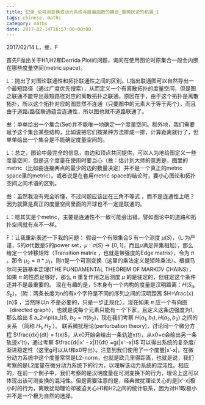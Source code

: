 ```yaml
---
title: 记录_论可测变换或动力系统与度量函数的耦合_暨微扰论的拓展_1
tags: chinese, maths
category: maths
date: 2017-02-14T16:57:00+00:00
---
```


2017/02/14 L，叁，F

首先F抛出关于H1,H2和Derrida Plot的问题，询问在使用图论时原集合一般会内嵌在哪些度量空间(metric space)。

L：抛出了对图论联通性和拓扑联通性之间的区别。L指出联通图可以自然导出一个最短路径（通过广度优先搜索），从而定义一个有离散拓扑的度量空间，但是图之联通不能导出最短路径对应的离散拓扑之联通。原因在于，由于这个拓扑是离散拓扑，所以这个拓扑对应的图显然不连通（只要图中的元素大于等于两个），而且由于道路/路径联通蕴含连通性，所以图也就不道路联通了。

叁：单单给出一个集合(Set)并不能唯一地确定一个度量空间。额外地，我们需要赋予这个集合某些结构，比如说把它们按某种方法排成一排，计算距离就行了，但单单给出一个集合是不能确定度量空间的。

<!--more-->

L：总之，图论中最完全的信息，由边和顶点共同提供，可以人为地给图定义一些度量空间，但是这个度量在使用时要当心（叁：估计刘大师的意思是，图里的metric（比如由连接两点的最少的边的数量决定）并不是一个真正的metric space里的metric）。或者说是在套用metric space的结论时，要小心图论和拓扑空间之间术语的区别。

叁：虽然我没有完全听懂，不过问题应该出在三角不等式 ，而不是连通性上吧？因为就算是真正的度量空间里面的开球也不一定是联通的。

L：嗯其实是个metric，主要是连通性不一致可能会出错。譬如图论中的道路和拓扑空间就有点不一样。

F：让我重新表述一下我的问题：
假设一个有限集合S 有一个测度 $\mu(S)$，（L:为严谨，S的$\sigma$代数是S的power set，$\mu: \sigma(S) \rightarrow [0,1]$，而且$\mu$满足并集相加），那么给定一个转移矩阵（Transition matrix ，也就是带强度的Edge matrix），令为 $\pi$ 。那令 $\mu_2=\pi * \mu_1$，则$\pi$是一个可测变换（这里的乘法定义是矩阵乘法）。根据马尔可夫链基本定理(THE FUNDAMENTAL THEOREM OF MARKOV CHAINS），如果 $\pi$ 的性质足够好，那么 $\pi$ 重复作用之后测度 $\mu$ 的是驻定的，但驻定这个条件还并不是最重要的。
现在有趣的是，S本身有一个内构的度量是汉明距离：$H(S_a,S_b)$，（附：两条长度为n的有x个字符是不同的序列之间的汉明距离 $H=\frac{x}{n}$ ，当然除以n 不是必要的，只是一步正规化）。现在如果 $\pi$ 应一个有向图（directed graph），也就是说每个元素只能有一个下家，且定义这条边强度为1,那么给出 $ a_2=\pi(a_1)$, $b_2=\pi(b_2)$，现在我们考察 $H(a_1,b_1), H(a_2,b_2)$ 之间的关系 （简称 $H_1,H_2$ ）。
联系微扰理论(perturbation theory)，讨论同一个微分方程 $\frac{dx}{dt} = f(x)$，从x0开始会给出一条轨迹x(t)，从x0+e会给出另一条轨迹x’(t)，通过考察 $\frac{d(|x' - x|)}{dt} =g(|x' -x|)$ 可以得出系统的复杂度/渐进稳定性（这里g可以从f和x0导出）。注意到我们使用了一个度量|x’-x|，在微分动力系统中这个度量常常是L2-norm，也就是欧几里得距离，也就是说，我们考察的是L2度量在微分动力系统下的行为，以理解该动力系统的混沌性。相应的，在前一个例子中，我们考察的是汉明度量在可测变换下的行为，理论上这可以体现出该可测变换的混沌性。但是需要注意的是，经典微扰理论关心的是|x’-x|极小时的行为，离散扰动理论却被迫关心H1和H2之间的统计联系，因为对H1取极小并不是一个极为自然的选择。